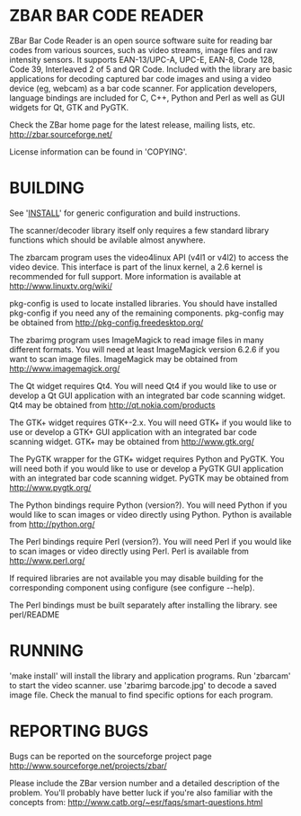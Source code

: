 # ZBAR BAR CODE READER

ZBar Bar Code Reader is an open source software suite for reading bar
codes from various sources, such as video streams, image files and raw
intensity sensors. It supports EAN-13/UPC-A, UPC-E, EAN-8, Code 128,
Code 39, Interleaved 2 of 5 and QR Code. Included with the library
are basic applications for decoding captured bar code images and using
a video device (eg, webcam) as a bar code scanner. For application
developers, language bindings are included for C, C++, Python and Perl
as well as GUI widgets for Qt, GTK and PyGTK.

Check the ZBar home page for the latest release, mailing lists, etc.
http://zbar.sourceforge.net/

License information can be found in 'COPYING'.

# BUILDING

See '[INSTALL](./INSTALL.md)' for generic configuration and build instructions.

The scanner/decoder library itself only requires a few standard
library functions which should be avilable almost anywhere.

The zbarcam program uses the video4linux API (v4l1 or v4l2) to access
the video device. This interface is part of the linux kernel, a 2.6
kernel is recommended for full support. More information is available
at
http://www.linuxtv.org/wiki/

pkg-config is used to locate installed libraries. You should have
installed pkg-config if you need any of the remaining components.
pkg-config may be obtained from
http://pkg-config.freedesktop.org/

The zbarimg program uses ImageMagick to read image files in many
different formats. You will need at least ImageMagick version 6.2.6
if you want to scan image files. ImageMagick may be obtained from
http://www.imagemagick.org/

The Qt widget requires Qt4. You will need Qt4 if you would like to
use or develop a Qt GUI application with an integrated bar code
scanning widget. Qt4 may be obtained from
http://qt.nokia.com/products

The GTK+ widget requires GTK+-2.x. You will need GTK+ if you would
like to use or develop a GTK+ GUI application with an integrated bar
code scanning widget. GTK+ may be obtained from
http://www.gtk.org/

The PyGTK wrapper for the GTK+ widget requires Python and PyGTK. You
will need both if you would like to use or develop a PyGTK GUI
application with an integrated bar code scanning widget. PyGTK may be
obtained from
http://www.pygtk.org/

The Python bindings require Python (version?). You will need Python
if you would like to scan images or video directly using Python.
Python is available from
http://python.org/

The Perl bindings require Perl (version?). You will need Perl if you
would like to scan images or video directly using Perl. Perl is
available from
http://www.perl.org/

If required libraries are not available you may disable building for
the corresponding component using configure (see configure --help).

The Perl bindings must be built separately after installing the
library. see
perl/README

# RUNNING

'make install' will install the library and application programs. Run
'zbarcam' to start the video scanner. use 'zbarimg barcode.jpg' to
decode a saved image file. Check the manual to find specific options
for each program.

# REPORTING BUGS

Bugs can be reported on the sourceforge project page
http://www.sourceforge.net/projects/zbar/

Please include the ZBar version number and a detailed description of
the problem. You'll probably have better luck if you're also familiar
with the concepts from:
http://www.catb.org/~esr/faqs/smart-questions.html
